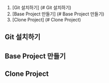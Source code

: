 1. [Git 설치하기] (# Git 설치하기)  
1. [Base Project 만들기] (# Base Project 만들기)  
1. [Clone Project] (# Clone Project)  

## Git 설치하기

## Base Project 만들기

## Clone Project
